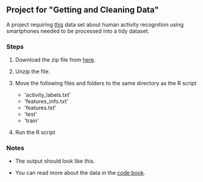 ## Project for "Getting and Cleaning Data"

A project requiring [this](http://archive.ics.uci.edu/ml/datasets/Human+Activity+Recognition+Using+Smartphones "Human Activity Recognition using Smartphone") data set about human activity recognition using smartphones needed to be processed into a tidy dataset.

### Steps

1. Download the zip file from [here](https://d396qusza40orc.cloudfront.net/getdata%2Fprojectfiles%2FUCI%20HAR%20Dataset.zip "Data").

2. Unzip the file.

3. Move the following files and folders to the same directory as the R script
	- 'activity_labels.txt'
	- 'features_info.txt'
	- 'features.txt'
	- 'test'
	- 'train'
	
4. Run the R script

### Notes

- The output should look like this.

- You can read more about the data in the [code book](https://github.com/dkharazi/datasciencecoursera/blob/master/Tidy/CodeBook.md "Code Book").
